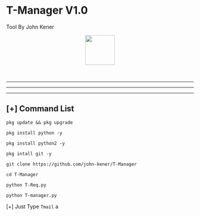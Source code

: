 <p align= "center">
<h1>T-Manager V1.0</h1></p>
Tool By John Kener
<div>
    
<p align= "center">
<img src="https://www.udrop.com/file/5HFB/IMG_20210511_073611_429.jpg",width="80", height="80",alt="john-kener"/>
</p>
<br />
<hr />
<hr />

</div>

<hr />
    
## [+] Command List

 
        
```pkg update && pkg upgrade```
        
 ```pkg install python -y ```
        
```pkg install python2 -y ```
        
```pkg intall git -y ```
        
```git clone https://github.com/john-kener/T-Manager ```
        
```cd T-Manager```
        
```python T-Req.py ```
        
```python T-manager.py ```
        
[+] Just Type ```Tmail``` a
       


